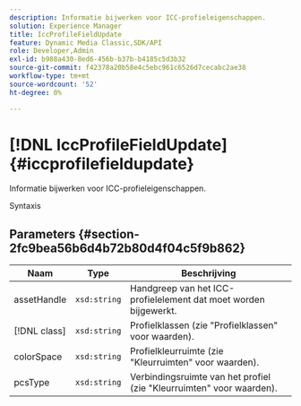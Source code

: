 ```yaml
---
description: Informatie bijwerken voor ICC-profieleigenschappen.
solution: Experience Manager
title: IccProfileFieldUpdate
feature: Dynamic Media Classic,SDK/API
role: Developer,Admin
exl-id: b988a430-8ed6-456b-b37b-b4185c5d3b32
source-git-commit: f42378a20b58e4c5ebc961c6526d7cecabc2ae38
workflow-type: tm+mt
source-wordcount: '52'
ht-degree: 0%

---
```


# [!DNL IccProfileFieldUpdate]{#iccprofilefieldupdate}

Informatie bijwerken voor ICC-profieleigenschappen.

Syntaxis

## Parameters {#section-2fc9bea56b6d4b72b80d4f04c5f9b862}

| Naam | Type | Beschrijving |
|---|---|---|
| assetHandle | `xsd:string` | Handgreep van het ICC-profielelement dat moet worden bijgewerkt. |
| [!DNL class] | `xsd:string` | Profielklassen (zie &quot;Profielklassen&quot; voor waarden). |
| colorSpace | `xsd:string` | Profielkleurruimte (zie &quot;Kleurruimten&quot; voor waarden). |
| pcsType | `xsd:string` | Verbindingsruimte van het profiel (zie &quot;Kleurruimten&quot; voor waarden). |
